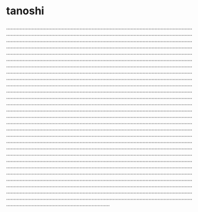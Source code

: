 # tanoshi
.....................................................................................................................................................................................................................................................................................................................................................................................................................................................................................................................................................................................................................................................................................................................................................................................................................................................................................................................................................................................................................................................................................................................................................................................................................................................................................................................................................................................................................................................................................................................................................................................................................................................................................................................................................................................................................................................................................................................................................................................................................................................................................................................................................................................................................................................................................................................................................................................................................................................................................................................................................................................................................................................................................................................................................................................................................................................................................................................................................................................................................................................................................................................................................................................................................................................................................................................................................................................................................................................................................................................................................................................................................................................................................